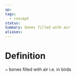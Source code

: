 ```yaml
---
up: 
tags:
  - concept
status: 
Summary: bones filled with air
aliases:
---
```

# Definition
~
bones filled with air i.e. in birds
<!--SR:!2025-03-09,4,270-->